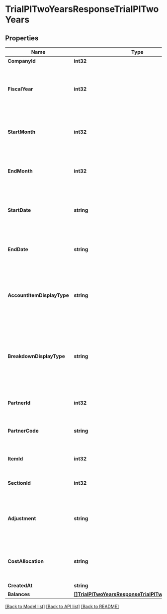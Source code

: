 # TrialPlTwoYearsResponseTrialPlTwoYears

## Properties

Name | Type | Description | Notes
------------ | ------------- | ------------- | -------------
**CompanyId** | **int32** | 事業所ID | 
**FiscalYear** | **int32** | 会計年度(条件に指定した時、または条件に月、日条件がない時のみ含まれる） | [optional] 
**StartMonth** | **int32** | 発生月で絞込：開始会計月(1-12)(条件に指定した時のみ含まれる） | [optional] 
**EndMonth** | **int32** | 発生月で絞込：終了会計月(1-12)(条件に指定した時のみ含まれる） | [optional] 
**StartDate** | **string** | 発生日で絞込：開始日(yyyy-mm-dd)(条件に指定した時のみ含まれる） | [optional] 
**EndDate** | **string** | 発生日で絞込：終了日(yyyy-mm-dd)(条件に指定した時のみ含まれる） | [optional] 
**AccountItemDisplayType** | **string** | 勘定科目の表示（勘定科目: account_item, 決算書表示:group）(条件に指定した時のみ含まれる） | [optional] 
**BreakdownDisplayType** | **string** | 内訳の表示（取引先: partner, 品目: item, 部門: section, 勘定科目: account_item）(条件に指定した時のみ含まれる） | [optional] 
**PartnerId** | **int32** | 取引先ID(条件に指定した時のみ含まれる） | [optional] 
**PartnerCode** | **string** | 取引先コード(条件に指定した時のみ含まれる） | [optional] 
**ItemId** | **int32** | 品目ID(条件に指定した時のみ含まれる） | [optional] 
**SectionId** | **int32** | 部門ID(条件に指定した時のみ含まれる） | [optional] 
**Adjustment** | **string** | 決算整理仕訳のみ: only, 決算整理仕訳以外: without(条件に指定した時のみ含まれる） | [optional] 
**CostAllocation** | **string** | 配賦仕訳のみ：only,配賦仕訳以外：without(条件に指定した時のみ含まれる） | [optional] 
**CreatedAt** | **string** | 作成日時 | [optional] 
**Balances** | [**[]TrialPlTwoYearsResponseTrialPlTwoYearsBalances**](trialPlTwoYearsResponse_trial_pl_two_years_balances.md) |  | 

[[Back to Model list]](../README.md#documentation-for-models) [[Back to API list]](../README.md#documentation-for-api-endpoints) [[Back to README]](../README.md)


